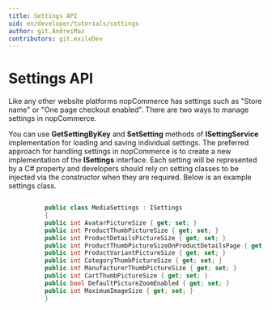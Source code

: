 ```yaml
---
title: Settings API
uid: en/developer/tutorials/settings
author: git.AndreiMaz
contributors: git.exileDev
---
```

# Settings API

Like any other website platforms nopCommerce has settings such as "Store name" or "One page checkout enabled". There are two ways to manage settings in nopCommerce.

You can use **GetSettingByKey** and **SetSetting** methods of **ISettingService** implementation for loading and saving individual settings. The preferred approach for handling settings in nopCommerce is to create a new implementation of the **ISettings** interface. Each setting will be represented by a C# property and developers should rely on setting classes to be injected via the constructor when they are required. Below is an example settings class.

```csharp

          public class MediaSettings : ISettings
          {
          public int AvatarPictureSize { get; set; }
          public int ProductThumbPictureSize { get; set; }
          public int ProductDetailsPictureSize { get; set; }
          public int ProductThumbPictureSizeOnProductDetailsPage { get; set; }
          public int ProductVariantPictureSize { get; set; }
          public int CategoryThumbPictureSize { get; set; }
          public int ManufacturerThumbPictureSize { get; set; }
          public int CartThumbPictureSize { get; set; }
          public bool DefaultPictureZoomEnabled { get; set; }
          public int MaximumImageSize { get; set; }
          }
        
```
